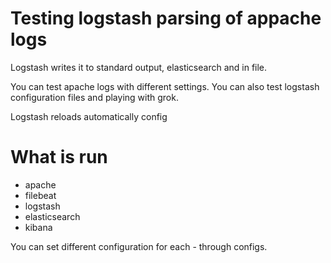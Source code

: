 # Testing logstash parsing of appache logs

Logstash writes it to standard output, elasticsearch and in file.

You can test apache logs with different settings.
You can also test logstash configuration files and playing with grok.

Logstash reloads automatically config

# What is run
- apache
- filebeat
- logstash
- elasticsearch
- kibana

You can set different configuration for each - through configs.
